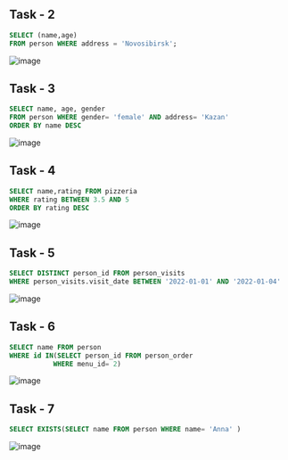 ## Task - 2

```sql
SELECT (name,age)
FROM person WHERE address = 'Novosibirsk';
```
![image](https://github.com/nikeyzdereva/oad_vorobyov/assets/112609367/bca836c9-bcb4-4220-93f7-1c2ef3a73990)


## Task - 3

```sql
SELECT name, age, gender
FROM person WHERE gender= 'female' AND address= 'Kazan'
ORDER BY name DESC
```

![image](https://github.com/nikeyzdereva/oad_vorobyov/assets/112609367/7a03dca2-1f85-45f2-b523-9ba7841efbdc)

## Task - 4

```sql
SELECT name,rating FROM pizzeria
WHERE rating BETWEEN 3.5 AND 5
ORDER BY rating DESC
```
![image](https://github.com/nikeyzdereva/oad_vorobyov/assets/112609367/033ed9cd-26b9-4f56-b4d9-ff196c0978b3)


## Task - 5

```sql
SELECT DISTINCT person_id FROM person_visits
WHERE person_visits.visit_date BETWEEN '2022-01-01' AND '2022-01-04'
```
![image](https://github.com/nikeyzdereva/oad_vorobyov/assets/112609367/095e626b-6b55-40a1-a9f8-97115bfd7de0)


## Task - 6

```sql
SELECT name FROM person
WHERE id IN(SELECT person_id FROM person_order 
		   WHERE menu_id= 2)
```

![image](https://github.com/nikeyzdereva/oad_vorobyov/assets/112609367/71138c17-d317-4418-b612-61de868fa42a)




## Task - 7

```sql
SELECT EXISTS(SELECT name FROM person WHERE name= 'Anna' )

```

![image](https://github.com/nikeyzdereva/oad_vorobyov/assets/112609367/700c3566-744e-4802-9568-fdc5c3e7ab53)

